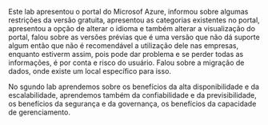 Este lab apresentou o portal do Microsof Azure, informou sobre algumas restrições da versão gratuita, apresentou as categorias existentes no portal, apresentou a opção de alterar o idioma e também alterar a visualização do portal, falou sobre as versões prévias que é uma versão que não dá suporte algum então que não é recomendável a utilização dele nas empresas, enquanto estiverm assim, pois pode dar problema e se perder todas as informações, é por conta e risco do usuário. Falou sobre a migração de dados, onde existe um local específico para isso.

No sgundo lab aprendemos sobre os benefícios da alta disponibilidade e da escalabilidade, aprendemos também da confiabilidade e da previsibilidade, os benefícios da segurança e da governança, os benefícios da capacidade de gerenciamento.
